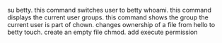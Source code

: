su betty. this command switches user to betty
whoami. this command displays the current user
groups. this command shows the group the current user is part of
chown. changes ownership of a file from hello to betty
touch. create an empty file
chmod. add execute permission
